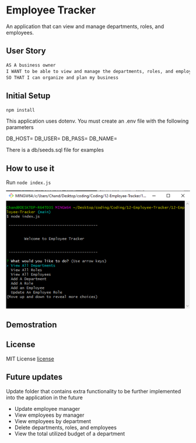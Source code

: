 # Employee Tracker

An application that can view and manage departments, roles, and employees.

## User Story

```md
AS A business owner
I WANT to be able to view and manage the departments, roles, and employees in my company
SO THAT I can organize and plan my business
```

## Initial Setup

`npm install`

This application uses dotenv.
You must create an .env file with the following parameters

DB_HOST=
DB_USER=
DB_PASS=
DB_NAME=

There is a db/seeds.sql file for examples

## How to use it 

Run `node index.js`

![startApp](.\assets\images\start.png)

## Demostration



## License

MIT License
[license](.\LICENSE)

## Future updates

Update folder that contains extra functionality to be further implemented into the application in the future

- Update employee manager
- View employees by manager
- View employees by department
- Delete departments, roles, and employees
- View the total utilized budget of a department